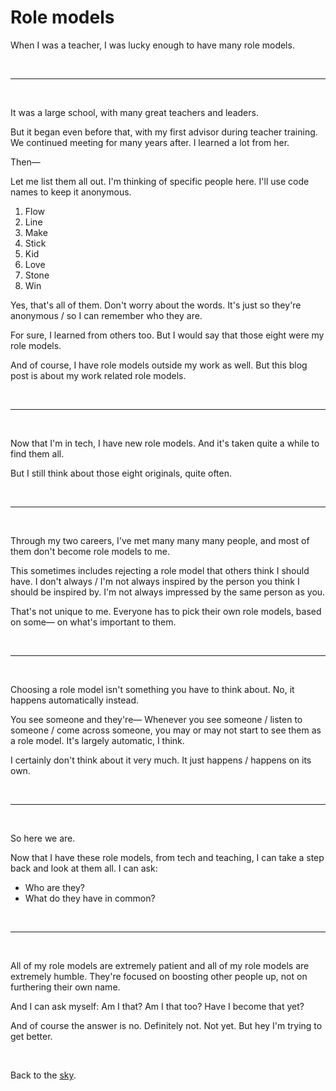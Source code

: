 # Role models

When I was a teacher, I was lucky enough to have many role models. 

<br>

<hr>

<br>

It was a large school, with many great teachers and leaders.

But it began even before that, with my first advisor during teacher training. We continued meeting for many years after. I learned a lot from her. 

Then—

Let me list them all out. I'm thinking of specific people here. I'll use code names to keep it anonymous. 

1. Flow
2. Line
3. Make
4. Stick
5. Kid
6. Love
7. Stone
8. Win

Yes, that's all of them. Don't worry about the words. It's just so they're anonymous / so I can remember who they are. 

For sure, I learned from others too. But I would say that those eight were my role models. 

And of course, I have role models outside my work as well. But this blog post is about my work related role models.

<br>

<hr>

<br>

Now that I'm in tech, I have new role models. And it's taken quite a while to find them all. 

But I still think about those eight originals, quite often. 

<br>

<hr>

<br>

Through my two careers, I've met many many many people, and most of them don't become role models to me. 

This sometimes includes rejecting a role model that others think I should have. I don't always / I'm not always inspired by the person you think I should be inspired by. I'm not always impressed by the same person as you.

That's not unique to me. Everyone has to pick their own role models, based on some— on what's important to them. 

<br>

<hr>

<br>

Choosing a role model isn't something you have to think about. No, it happens automatically instead.

You see someone and they're— Whenever you see someone / listen to someone / come across someone, you may or may not start to see them as a role model. It's largely automatic, I think. 

I certainly don't think about it very much. It just happens / happens on its own. 

<br>

<hr>

<br>

So here we are.

Now that I have these role models, from tech and teaching, I can take a step back and look at them all. I can ask: 

- Who are they?
- What do they have in common? 

<br>

<hr>

<br>

All of my role models are extremely patient and all of my role models are extremely humble. They're focused on boosting other people up, not on furthering their own name.

And I can ask myself: Am I that? Am I that too? Have I become that yet?


And of course the answer is no. Definitely not. Not yet. But hey I'm trying to get better.


<br>

Back to the [sky](/sky).
